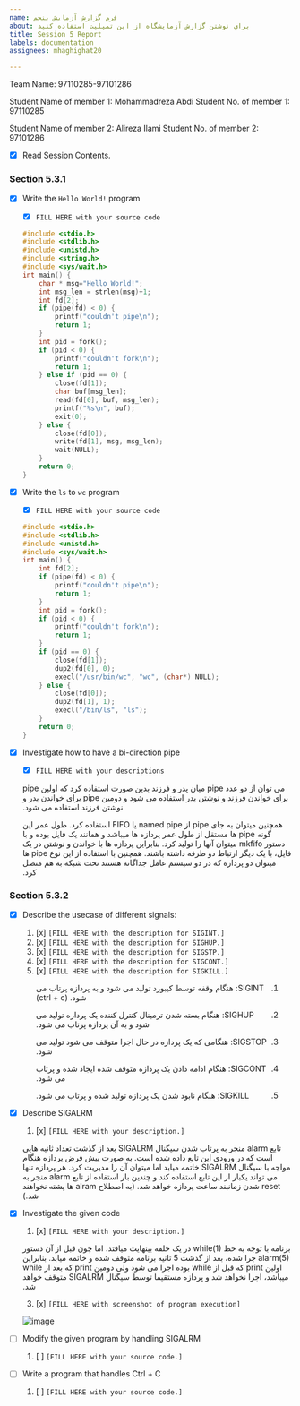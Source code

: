 ```yaml
---
name: فرم گزارش آزمایش پنجم
about: برای نوشتن گزارش آزمایشگاه از این تمپلیت استفاده کنید
title: Session 5 Report
labels: documentation
assignees: mhaghighat20

---
```


Team Name: 97110285-97101286

Student Name of member 1: Mohammadreza Abdi
Student No. of member 1: 97110285

Student Name of member 2: Alireza Ilami
Student No. of member 2: 97101286

- [x] Read Session Contents.

### Section 5.3.1

- [x] Write the `Hello World!` program
    - [x] `FILL HERE with your source code`
    
    ```c
    #include <stdio.h>
    #include <stdlib.h>
    #include <unistd.h>
    #include <string.h>
    #include <sys/wait.h>
    int main() {
        char * msg="Hello World!";
        int msg_len = strlen(msg)+1;
        int fd[2];
        if (pipe(fd) < 0) {
            printf("couldn't pipe\n");
            return 1;
        }
        int pid = fork();
        if (pid < 0) {
            printf("couldn't fork\n");
            return 1;
        } else if (pid == 0) {
            close(fd[1]);
            char buf[msg_len];
            read(fd[0], buf, msg_len);
            printf("%s\n", buf);
            exit(0);
        } else {
            close(fd[0]);
            write(fd[1], msg, msg_len);
            wait(NULL);
        }
        return 0;
    }
    ```
    
- [x] Write the `ls` to `wc` program
    - [x] `FILL HERE with your source code`
    
    ```c
    #include <stdio.h>
    #include <stdlib.h>
    #include <unistd.h>
    #include <sys/wait.h>
    int main() {
        int fd[2];
        if (pipe(fd) < 0) {
            printf("couldn't pipe\n");
            return 1;
        }
        int pid = fork();
        if (pid < 0) {
            printf("couldn't fork\n");
            return 1;
        }
        if (pid == 0) {
            close(fd[1]);
            dup2(fd[0], 0);
            execl("/usr/bin/wc", "wc", (char*) NULL);
        } else {
            close(fd[0]);
            dup2(fd[1], 1);
            execl("/bin/ls", "ls");
        }
        return 0;
    }
    ```

- [x] Investigate how to have a bi-direction pipe
    - [x] `FILL HERE with your descriptions`
    
    <div dir="rtl">
     
    می توان از دو عدد 
    pipe
    میان پدر و فرزند بدین صورت استفاده کرد که اولین
    pipe
    برای خواندن فرزند و نوشتن پدر استفاده می شود و دومین 
    pipe
    برای خواندن پدر و نوشتن فرزند استفاده می شود.
    
    همچنین میتوان به جای 
    pipe
    از
    named pipe
    یا
    FIFO
    استفاده کرد.
    طول عمر این گونه
    pipe
    ها مستقل از طول عمر پردازه ها میباشد و همانند یک فایل بوده و با دستور 
    mkfifo
    میتوان آنها را تولید کرد.
    بنابراین پردازه ها با خواندن و نوشتن در یک فایل، با یک دیگر ارتباط دو طرفه داشته باشند.
    همچنین با استفاده از این نوع
    pipe
    ها میتوان دو پردازه که در دو سیستم عامل جداگانه هستند تحت شبکه به هم متصل کرد.
    </div>
    

### Section 5.3.2

- [x] Describe the usecase of different signals:
    1. [x] `[FILL HERE with the description for SIGINT.]`
    2. [x] `[FILL HERE with the description for SIGHUP.]`
    3. [x] `[FILL HERE with the description for SIGSTP.]`
    4. [x] `[FILL HERE with the description for SIGCONT.]`
    5. [x] `[FILL HERE with the description for SIGKILL.]`

    <div dir="rtl">
    
    1. SIGINT:
    هنگام وقفه توسط کیبورد تولید می شود و به پردازه پرتاب می شود.
    (ctrl + c)
    
    2. SIGHUP:
    هنگام بسته شدن ترمینال کنترل کننده یک پردازه تولید می شود و به آن پردازه پرتاب می شود.
    
    3. SIGSTOP:
    هنگامی که یک پردازه در حال اجرا متوقف می شود تولید می شود.
    
    4. SIGCONT:
    هنگام ادامه دادن یک پردازه متوقف شده ایجاد شده و پرتاب می شود.
    
    5. SIGKILL:
    هنگام نابود شدن یک پردازه تولید شده و پرتاب می شود. 
    </div>

- [x] Describe SIGALRM
    1. [x] `[FILL HERE with your description.]`
 
    <div dir="rtl">
    
    تابع
    alarm
    منجر به پرتاب شدن سیگنال 
    SIGALRM
    بعد از گذشت تعداد ثانیه هایی است که در ورودی این تابع داده شده است.
    به صورت پیش فرض پردازه هنگام مواجه با سیگنال
    SIGALRM
    خاتمه میابد اما میتوان آن را مدیریت کرد.
    هر پردازه تنها می تواند یکبار از این تابع استفاده کند و چندین بار استفاده از تابع 
    alarm
    منجر به
    reset
    شدن زمانبند ساعت پردازه خواهد شد.
    (به اصطلاح 
    alram
    ها پشته نخواهند شد.)
    </div>

- [x] Investigate the given code
    1. [x] `[FILL HERE with your description.]`
    
    <div dir="rtl">
    
    برنامه با توجه به خط
    while(1)
    در یک حلقه بینهایت میافتد، اما چون قبل از آن دستور
    alarm(5)
    جرا شده، بعد از گذشت 5 ثانیه برنامه متوقف شده و خاتمه میابد. بنابراین اولین
    print
    که قبل از 
    while
    بوده اجرا می شود ولی دومین 
    print
    که بعد از
    while
    میباشد، اجرا نخواهد شد و پردازه مستقیما توسط سیگنال
    SIGALRM
    متوقف خواهد شد.
    </div>
    
    3. [x] `[FILL HERE with screenshot of program execution]`

    ![image](https://user-images.githubusercontent.com/45341111/129383390-665ba6a9-ecbf-4995-b47e-9d6f1d52c02f.png)


- [ ] Modify the given program by handling SIGALRM
    1. [ ] `[FILL HERE with your source code.]`

- [ ] Write a program that handles Ctrl + C
    1. [ ] `[FILL HERE with your source code.]`
